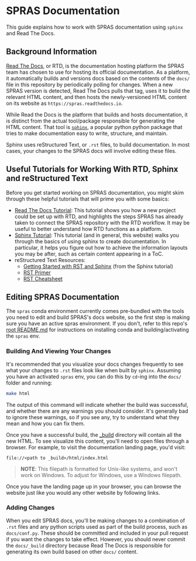 # SPRAS Documentation

This guide explains how to work with SPRAS documentation using `sphinx` and Read
The Docs.

## Background Information

[Read The Docs](https://docs.readthedocs.com/platform/stable/), or RTD, is the
documentation hosting platform the SPRAS team has chosen to use for hosting its
official documentation. As a platform, it automatically builds and versions docs
based on the contents of the `docs/` file in this repository by periodically
polling for changes. When a new SPRAS version is detected, Read The Docs pulls
that tag, uses it to build the relevant HTML content, and then hosts the
newly-versioned HTML content on its website as `https://spras.readthedocs.io`.

While Read the Docs is the platform that builds and hosts documentation, it is
distinct from the actual tool/package responsible for generating the HTML
content. That tool is [`sphinx`](https://www.sphinx-doc.org/en/master/), a
popular python python package that tries to make documentation easy to write,
structure, and maintain.

Sphinx uses reStructured Text, or `.rst` files, to build documentation. In most
cases, your changes to the SPRAS docs will involve editing these files.

## Useful Tutorials for Working With RTD, Sphinx and reStructured Text

Before you get started working on SPRAS documentation, you might skim through
these helpful tutorials that will prime you with some basics:

- [Read The Docs Tutorial](https://docs.readthedocs.com/platform/stable/tutorial/index.html):
  This tutorial shows you how a new project could be set up with RTD, and
  highlights the steps SPRAS has already taken to connect the SPRAS repository
  with the RTD workflow. It may be useful to better understand how RTD functions
  as a platform.
- [Sphinx Tutorial](https://sphinx-tutorial.readthedocs.io/): This tutorial (and
  in general, this website) walks you through the basics of using sphinx to
  create documentation. In particular, it helps you figure out how to achieve
  the information layouts you may be after, such as certain content appearing in
  a ToC.
- reStructured Text Resources:
  - [Getting Started with RST and Sphinx](https://sphinx-tutorial.readthedocs.io/step-1/)
    (from the Sphinx tutorial)
  - [RST Primer](https://www.sphinx-doc.org/en/master/usage/restructuredtext/basics.html#rst-primer)
  - [RST Cheatsheet](https://sphinx-tutorial.readthedocs.io/cheatsheet/)

## Editing SPRAS Documentation

The `spras` conda environment currently comes pre-bundled with the tools you
need to edit and build SPRAS's docs website, so the first step is making sure
you have an active spras environment. If you don't, refer to this repo's
[root README.md](../README.md) for instructions on installing conda and
building/activating the `spras` env.

### Building And Viewing Your Changes

It's recommended that you visualize your docs changes frequently to see what
your changes to `.rst` files look like when built by `sphinx`. Assuming you have
an activated `spras` env, you can do this by `cd`-ing into the `docs/` folder
and running:

```bash
make html
```

The output of this command will indicate whether the build was successful, and
whether there are any warnings you should consider. It's generally bad to ignore
these warnings, so if you see any, try to understand what they mean and how you
can fix them.

Once you have a successful build, the [\_build](_build) directory will contain
all the new HTML. To see visualize this content, you'll need to open files
through a browser. For example, to visit the documentation landing page, you'd
visit:

```
file://<path to _build>/html/index.html
```

> **NOTE**: This filepath is formatted for Unix-like systems, and won't work on
> Windows. To adjust for Windows, use a Windows filepath.

Once you have the landing page up in your browser, you can browse the website
just like you would any other website by following links.

### Adding Changes

When you edit SPRAS docs, you'll be making changes to a combination of `.rst`
files and any python scripts used as part of the build process, such as
`docs/conf.py`. These should be committed and included in your pull request if
you want the changes to take effect. However, you should never commit the
`docs/_build` directory because Read The Docs is responsible for generating its
own build based on other `docs/` content.
